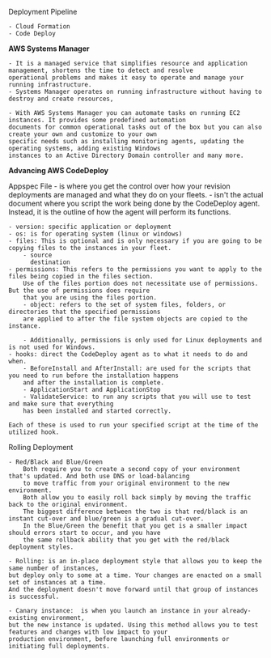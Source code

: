 Deployment Pipeline

    - Cloud Formation
    - Code Deploy

<b>AWS Systems Manager</b>

    - It is a managed service that simplifies resource and application management, shortens the time to detect and resolve 
    operational problems and makes it easy to operate and manage your running infrastructure.
    - Systems Manager operates on running infrastructure without having to destroy and create resources,

    - With AWS Systems Manager you can automate tasks on running EC2 instances. It provides some predefined automation 
    documents for common operational tasks out of the box but you can also create your own and customize to your own 
    specific needs such as installing monitoring agents, updating the operating systems, adding existing Windows 
    instances to an Active Directory Domain controller and many more.


<b>Advancing AWS CodeDeploy</b>

Appspec File 
    - is where you get the control over how your revision deployments are managed and what they do on your fleets.
    - isn't the actual document where you script the work being done by the CodeDeploy agent. Instead, it is the outline 
    of how the agent will perform its functions.

    - version: specific application or deployment
    - os: is for operating system (linux or windows)
    - files: This is optional and is only necessary if you are going to be copying files to the instances in your fleet.
        - source
          destination
    - permissions: This refers to the permissions you want to apply to the files being copied in the files section.
        Use of the files portion does not necessitate use of permissions. But the use of permissions does require 
        that you are using the files portion.
        - object: refers to the set of system files, folders, or directories that the specified permissions 
        are applied to after the file system objects are copied to the instance.

        - Additionally, permissions is only used for Linux deployments and is not used for Windows.
    - hooks: direct the CodeDeploy agent as to what it needs to do and when.
        - BeforeInstall and AfterInstall: are used for the scripts that you need to run before the installation happens 
        and after the installation is complete.
        - ApplicationStart and ApplicationStop
        - ValidateService: to run any scripts that you will use to test and make sure that everything 
        has been installed and started correctly.

    Each of these is used to run your specified script at the time of the utilized hook.

Rolling Deployment

    - Red/Black and Blue/Green
        Both require you to create a second copy of your environment that's updated. And both use DNS or load-balancing 
        to move traffic from your original environment to the new environment.
        Both allow you to easily roll back simply by moving the traffic back to the original environment.
        The biggest difference between the two is that red/black is an instant cut-over and blue/green is a gradual cut-over.
        In the Blue/Green the benefit that you get is a smaller impact should errors start to occur, and you have 
        the same rollback ability that you get with the red/black deployment styles.

    - Rolling: is an in-place deployment style that allows you to keep the same number of instances, 
    but deploy only to some at a time. Your changes are enacted on a small set of instances at a time.
    And the deployment doesn't move forward until that group of instances is successful.

    - Canary instance:  is when you launch an instance in your already-existing environment, 
    but the new instance is updated. Using this method allows you to test features and changes with low impact to your 
    production environment, before launching full environments or initiating full deployments.